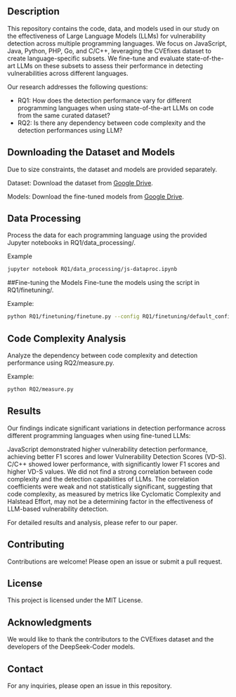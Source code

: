 ## Description
This repository contains the code, data, and models used in our study on the effectiveness of Large Language Models (LLMs) for vulnerability detection across multiple programming languages. We focus on JavaScript, Java, Python, PHP, Go, and C/C++, leveraging the CVEfixes dataset to create language-specific subsets. We fine-tune and evaluate state-of-the-art LLMs on these subsets to assess their performance in detecting vulnerabilities across different languages.

Our research addresses the following questions:

- RQ1: How does the detection performance vary for different programming languages when using state-of-the-art LLMs on code from the same curated dataset?
- RQ2: Is there any dependency between code complexity and the detection performances using LLM?

## Downloading the Dataset and Models

Due to size constraints, the dataset and models are provided separately.

Dataset: Download the dataset from [Google Drive](https://drive.google.com/drive/folders/1gef7O2592a5BEdjX_yPz78HTN7-p_Zmo?usp=sharing). 

Models: Download the fine-tuned models from [Google Drive](https://drive.google.com/drive/folders/1RhyW2CkIvLzsDmIfdmBmYNFhxNQansOv?usp=sharing). 

## Data Processing
Process the data for each programming language using the provided Jupyter notebooks in RQ1/data_processing/.

Example
```bash
jupyter notebook RQ1/data_processing/js-dataproc.ipynb
```

##Fine-tuning the Models
Fine-tune the models using the script in RQ1/finetuning/.

Example:
```bash
python RQ1/finetuning/finetune.py --config RQ1/finetuning/default_config.yaml
```

## Code Complexity Analysis
Analyze the dependency between code complexity and detection performance using RQ2/measure.py.

Example:
```bash
python RQ2/measure.py
```

## Results
Our findings indicate significant variations in detection performance across different programming languages when using fine-tuned LLMs:

JavaScript demonstrated higher vulnerability detection performance, achieving better F1 scores and lower Vulnerability Detection Scores (VD-S).
C/C++ showed lower performance, with significantly lower F1 scores and higher VD-S values.
We did not find a strong correlation between code complexity and the detection capabilities of LLMs. The correlation coefficients were weak and not statistically significant, suggesting that code complexity, as measured by metrics like Cyclomatic Complexity and Halstead Effort, may not be a determining factor in the effectiveness of LLM-based vulnerability detection.

For detailed results and analysis, please refer to our paper.

## Contributing
Contributions are welcome! Please open an issue or submit a pull request.

## License
This project is licensed under the MIT License.

## Acknowledgments
We would like to thank the contributors to the CVEfixes dataset and the developers of the DeepSeek-Coder models.

## Contact
For any inquiries, please open an issue in this repository.
